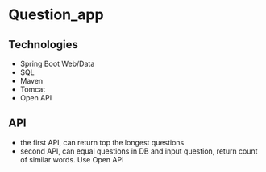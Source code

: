 # Question_app
## Technologies
- Spring Boot Web/Data
- SQL
- Maven
- Tomcat
- Open API
## API
- the first API, can return top the longest questions
- second API, can equal questions in DB and input question, return count of similar words. Use Open API

